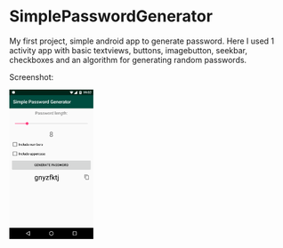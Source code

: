 # SimplePasswordGenerator
My first project, simple android app to generate password.
Here I used 1 activity app with basic textviews, buttons, imagebutton, seekbar, checkboxes and an algorithm for generating random passwords.

Screenshot:

<img src="screenshots/main_menu.png" width="30%" />
